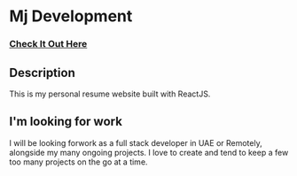 # Mj Development 

### <a href="http://timbakerdev.com/">Check It Out Here</a> 

## Description
This is my personal resume website built with ReactJS. 

## I'm looking for work
I will be looking forwork as a full stack developer in UAE or Remotely, alongside my many ongoing projects. I love to create and tend to keep a few too many projects on the go at a time.
